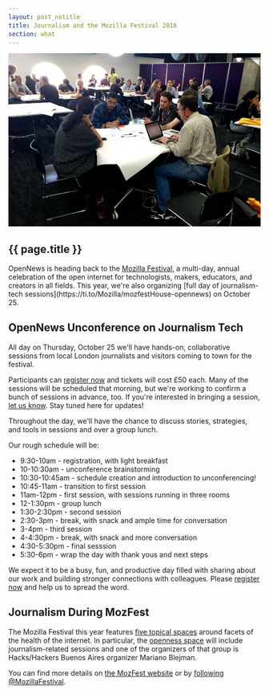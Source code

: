```yaml
---
layout: post_notitle
title: Journalism and the Mozilla Festival 2018
section: what
---
```

<img src="/media/img/mozfest2015_01.jpg" class="topline">

<h2>{{ page.title }}</h2>
<p class="bodybig"> OpenNews is heading back to the <a href="https://mozillafestival.org/">Mozilla Festival</a>, a multi-day, annual celebration of the open internet for technologists, makers, educators, and creators in all fields. This year, we're also organizing [full day of journalism-tech sessions](https://ti.to/Mozilla/mozfestHouse-opennews) on October 25.

## OpenNews Unconference on Journalism Tech
All day on Thursday, October 25 we'll have hands-on, collaborative sessions from local London journalists and visitors coming to town for the festival.

Participants can [register now](https://ti.to/Mozilla/mozfestHouse-opennews) and tickets will cost £50 each. Many of the sessions will be scheduled that morning, but we're working to confirm a bunch of sessions in advance, too. If you're interested in bringing a session, [let us know](mailto:erika@opennews.org). Stay tuned here for updates!

Throughout the day, we'll have the chance to discuss stories, strategies, and tools in sessions and over a group lunch.

Our rough schedule will be:

* 9:30-10am - registration, with light breakfast
* 10-10:30am - unconference brainstorming
* 10:30-10:45am - schedule creation and introduction to unconferencing!
* 10:45-11am - transition to first session
* 11am-12pm - first session, with sessions running in three rooms
* 12-1:30pm - group lunch 
* 1:30-2:30pm - second session
* 2:30-3pm - break, with snack and ample time for conversation
* 3-4pm - third session
* 4-4:30pm - break, with snack and more conversation
* 4:30-5:30pm - final sesssion
* 5:30-6pm - wrap the day with thank yous and next steps 

We expect it to be a busy, fun, and productive day filled with sharing about our work and building stronger connections with colleagues. Please [register now](https://ti.to/Mozilla/mozfestHouse-opennews) and help us to spread the word.

## Journalism During MozFest
The Mozilla Festival this year features [five topical spaces](https://mozillafestival.org/spaces) around facets of the health of the internet. In particular, the [openness space](https://mozillafestival.org/spaces#Openness) will include journalism-related sessions and one of the organizers of that group is Hacks/Hackers Buenos Aires organizer Mariano Blejman.

You can find more details on [the MozFest website](https://mozillafestival.org) or by [following @MozillaFestival](https://twitter.com/mozillafestival).
